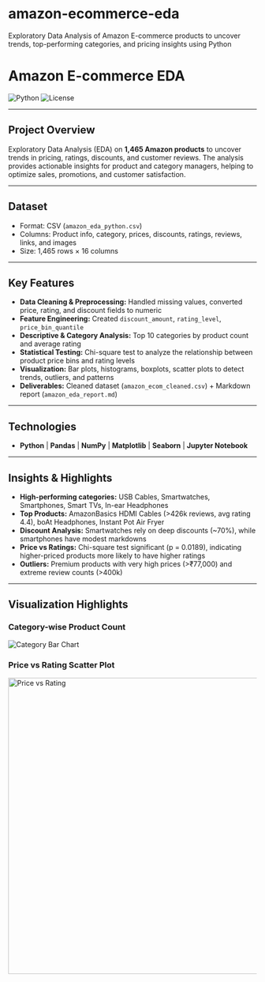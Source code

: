 # amazon-ecommerce-eda
Exploratory Data Analysis of Amazon E-commerce products to uncover trends, top-performing categories, and pricing insights using Python
# Amazon E-commerce EDA

![Python](https://img.shields.io/badge/python-3.10-blue)
![License](https://img.shields.io/badge/license-MIT-green)

---

## Project Overview
Exploratory Data Analysis (EDA) on **1,465 Amazon products** to uncover trends in pricing, ratings, discounts, and customer reviews. The analysis provides actionable insights for product and category managers, helping to optimize sales, promotions, and customer satisfaction.

---

## Dataset
- Format: CSV (`amazon_eda_python.csv`)  
- Columns: Product info, category, prices, discounts, ratings, reviews, links, and images  
- Size: 1,465 rows × 16 columns  

---

## Key Features
- **Data Cleaning & Preprocessing:** Handled missing values, converted price, rating, and discount fields to numeric  
- **Feature Engineering:** Created `discount_amount`, `rating_level`, `price_bin_quantile`  
- **Descriptive & Category Analysis:** Top 10 categories by product count and average rating  
- **Statistical Testing:** Chi-square test to analyze the relationship between product price bins and rating levels  
- **Visualization:** Bar plots, histograms, boxplots, scatter plots to detect trends, outliers, and patterns  
- **Deliverables:** Cleaned dataset (`amazon_ecom_cleaned.csv`) + Markdown report (`amazon_eda_report.md`)  

---

## Technologies
- **Python** | **Pandas** | **NumPy** | **Matplotlib** | **Seaborn** | **Jupyter Notebook**

---

## Insights & Highlights
- **High-performing categories:** USB Cables, Smartwatches, Smartphones, Smart TVs, In-ear Headphones  
- **Top Products:** AmazonBasics HDMI Cables (>426k reviews, avg rating 4.4), boAt Headphones, Instant Pot Air Fryer  
- **Discount Analysis:** Smartwatches rely on deep discounts (~70%), while smartphones have modest markdowns  
- **Price vs Ratings:** Chi-square test significant (p = 0.0189), indicating higher-priced products more likely to have higher ratings  
- **Outliers:** Premium products with very high prices (>₹77,000) and extreme review counts (>400k)  

---
## Visualization Highlights

### Category-wise Product Count
![Category Bar Chart](images/category_bar.png)

### Price vs Rating Scatter Plot
<img src="images/price_rating_scatter.png" alt="Price vs Rating" width="600">



